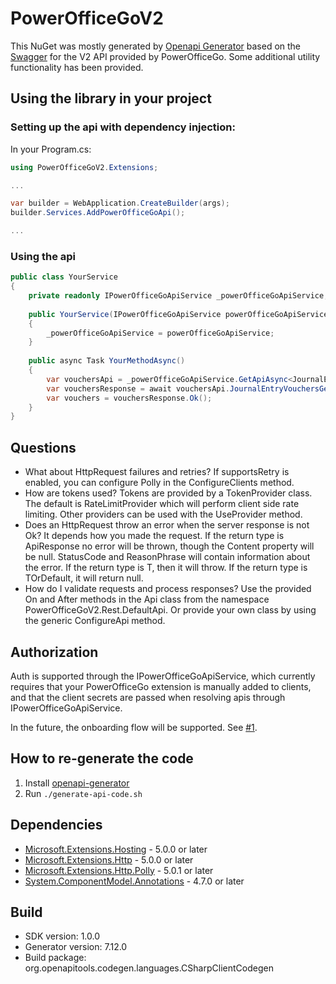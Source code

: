# PowerOfficeGoV2
This NuGet was mostly generated by [Openapi Generator](https://github.com/OpenAPITools/openapi-generator) based on the [Swagger](https://prdm0go0stor0apiv20eurw.z6.web.core.windows.net/) for the V2 API provided by PowerOfficeGo.
Some additional utility functionality has been provided.

## Using the library in your project
### Setting up the api with dependency injection:

In your Program.cs:
```cs
using PowerOfficeGoV2.Extensions;

...

var builder = WebApplication.CreateBuilder(args); 
builder.Services.AddPowerOfficeGoApi();

...
```

### Using the api
```cs
public class YourService
{
    private readonly IPowerOfficeGoApiService _powerOfficeGoApiService;
    
    public YourService(IPowerOfficeGoApiService powerOfficeGoApiService)
    {
        _powerOfficeGoApiService = powerOfficeGoApiService;
    }
    
    public async Task YourMethodAsync()
    {
        var vouchersApi = _powerOfficeGoApiService.GetApiAsync<JournalEntryVouchersApi>(...);
        var vouchersResponse = await vouchersApi.JournalEntryVouchersGetAsync();
        var vouchers = vouchersResponse.Ok();
    }
}
```

## Questions
- What about HttpRequest failures and retries?
  If supportsRetry is enabled, you can configure Polly in the ConfigureClients method.
- How are tokens used?
  Tokens are provided by a TokenProvider class. The default is RateLimitProvider which will perform client side rate limiting.
  Other providers can be used with the UseProvider method.
- Does an HttpRequest throw an error when the server response is not Ok?
  It depends how you made the request. If the return type is ApiResponse<T> no error will be thrown, though the Content property will be null.
  StatusCode and ReasonPhrase will contain information about the error.
  If the return type is T, then it will throw. If the return type is TOrDefault, it will return null.
- How do I validate requests and process responses?
  Use the provided On and After methods in the Api class from the namespace PowerOfficeGoV2.Rest.DefaultApi.
  Or provide your own class by using the generic ConfigureApi method.

## Authorization
Auth is supported through the IPowerOfficeGoApiService, which currently requires that your PowerOfficeGo extension is manually added to clients, and that the client secrets are passed when resolving apis through IPowerOfficeGoApiService.

In the future, the onboarding flow will be supported. See [#1](https://github.com/stianwe/PowerOfficeGoV2/issues/1).

## How to re-generate the code
1. Install [openapi-generator](https://github.com/OpenAPITools/openapi-generator?tab=readme-ov-file#1---installation)
2. Run ```./generate-api-code.sh```

## Dependencies
- [Microsoft.Extensions.Hosting](https://www.nuget.org/packages/Microsoft.Extensions.Hosting/) - 5.0.0 or later
- [Microsoft.Extensions.Http](https://www.nuget.org/packages/Microsoft.Extensions.Http/) - 5.0.0 or later
- [Microsoft.Extensions.Http.Polly](https://www.nuget.org/packages/Microsoft.Extensions.Http.Polly/) - 5.0.1 or later
- [System.ComponentModel.Annotations](https://www.nuget.org/packages/System.ComponentModel.Annotations) - 4.7.0 or later

## Build
- SDK version: 1.0.0
- Generator version: 7.12.0
- Build package: org.openapitools.codegen.languages.CSharpClientCodegen
